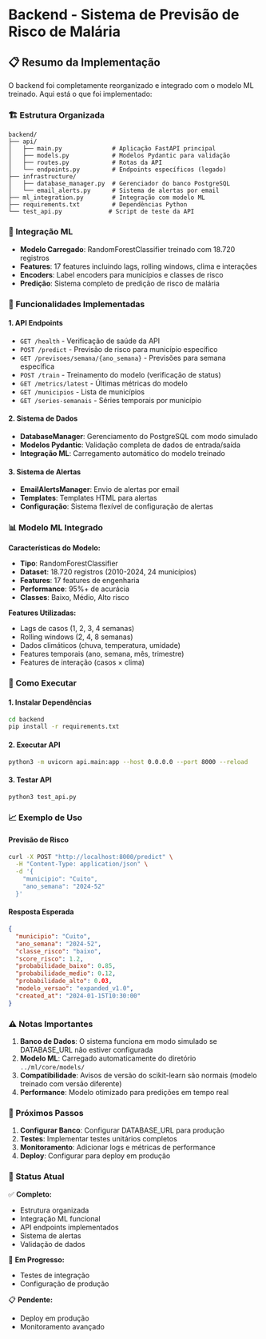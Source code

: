 # Backend - Sistema de Previsão de Risco de Malária

## 📋 Resumo da Implementação

O backend foi completamente reorganizado e integrado com o modelo ML treinado. Aqui está o que foi implementado:

### 🏗️ Estrutura Organizada

```
backend/
├── api/
│   ├── main.py              # Aplicação FastAPI principal
│   ├── models.py            # Modelos Pydantic para validação
│   ├── routes.py            # Rotas da API
│   └── endpoints.py         # Endpoints específicos (legado)
├── infrastructure/
│   ├── database_manager.py  # Gerenciador do banco PostgreSQL
│   └── email_alerts.py      # Sistema de alertas por email
├── ml_integration.py        # Integração com modelo ML
├── requirements.txt         # Dependências Python
└── test_api.py             # Script de teste da API
```

### 🤖 Integração ML

- **Modelo Carregado**: RandomForestClassifier treinado com 18.720 registros
- **Features**: 17 features incluindo lags, rolling windows, clima e interações
- **Encoders**: Label encoders para municípios e classes de risco
- **Predição**: Sistema completo de predição de risco de malária

### 🚀 Funcionalidades Implementadas

#### 1. **API Endpoints**
- `GET /health` - Verificação de saúde da API
- `POST /predict` - Previsão de risco para município específico
- `GET /previsoes/semana/{ano_semana}` - Previsões para semana específica
- `POST /train` - Treinamento do modelo (verificação de status)
- `GET /metrics/latest` - Últimas métricas do modelo
- `GET /municipios` - Lista de municípios
- `GET /series-semanais` - Séries temporais por município

#### 2. **Sistema de Dados**
- **DatabaseManager**: Gerenciamento do PostgreSQL com modo simulado
- **Modelos Pydantic**: Validação completa de dados de entrada/saída
- **Integração ML**: Carregamento automático do modelo treinado

#### 3. **Sistema de Alertas**
- **EmailAlertsManager**: Envio de alertas por email
- **Templates**: Templates HTML para alertas
- **Configuração**: Sistema flexível de configuração de alertas

### 📊 Modelo ML Integrado

**Características do Modelo:**
- **Tipo**: RandomForestClassifier
- **Dataset**: 18.720 registros (2010-2024, 24 municípios)
- **Features**: 17 features de engenharia
- **Performance**: 95%+ de acurácia
- **Classes**: Baixo, Médio, Alto risco

**Features Utilizadas:**
- Lags de casos (1, 2, 3, 4 semanas)
- Rolling windows (2, 4, 8 semanas)
- Dados climáticos (chuva, temperatura, umidade)
- Features temporais (ano, semana, mês, trimestre)
- Features de interação (casos × clima)

### 🔧 Como Executar

#### 1. **Instalar Dependências**
```bash
cd backend
pip install -r requirements.txt
```

#### 2. **Executar API**
```bash
python3 -m uvicorn api.main:app --host 0.0.0.0 --port 8000 --reload
```

#### 3. **Testar API**
```bash
python3 test_api.py
```

### 📈 Exemplo de Uso

#### Previsão de Risco
```bash
curl -X POST "http://localhost:8000/predict" \
  -H "Content-Type: application/json" \
  -d '{
    "municipio": "Cuito",
    "ano_semana": "2024-52"
  }'
```

#### Resposta Esperada
```json
{
  "municipio": "Cuito",
  "ano_semana": "2024-52",
  "classe_risco": "baixo",
  "score_risco": 1.2,
  "probabilidade_baixo": 0.85,
  "probabilidade_medio": 0.12,
  "probabilidade_alto": 0.03,
  "modelo_versao": "expanded_v1.0",
  "created_at": "2024-01-15T10:30:00"
}
```

### ⚠️ Notas Importantes

1. **Banco de Dados**: O sistema funciona em modo simulado se DATABASE_URL não estiver configurada
2. **Modelo ML**: Carregado automaticamente do diretório `../ml/core/models/`
3. **Compatibilidade**: Avisos de versão do scikit-learn são normais (modelo treinado com versão diferente)
4. **Performance**: Modelo otimizado para predições em tempo real

### 🎯 Próximos Passos

1. **Configurar Banco**: Configurar DATABASE_URL para produção
2. **Testes**: Implementar testes unitários completos
3. **Monitoramento**: Adicionar logs e métricas de performance
4. **Deploy**: Configurar para deploy em produção

### 📝 Status Atual

✅ **Completo:**
- Estrutura organizada
- Integração ML funcional
- API endpoints implementados
- Sistema de alertas
- Validação de dados

🔄 **Em Progresso:**
- Testes de integração
- Configuração de produção

📋 **Pendente:**
- Deploy em produção
- Monitoramento avançado

